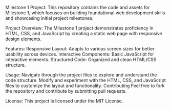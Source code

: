 Milestone 1 Project:
This repository contains the code and assets for Milestone 1, which focuses on building foundational web development skills and showcasing initial project milestones.

Project Overview:
The Milestone 1 project demonstrates proficiency in HTML, CSS, and JavaScript by creating a static web page with responsive design elements.

Features:
Responsive Layout: Adapts to various screen sizes for better usability across devices.
Interactive Components: Basic JavaScript for interactive elements.
Structured Code: Organized and clean HTML/CSS structure.


Usage:
Navigate through the project files to explore and understand the code structure.
Modify and experiment with the HTML, CSS, and JavaScript files to customize the layout and functionality.
Contributing
Feel free to fork the repository and contribute by submitting pull requests.

License:
This project is licensed under the MIT License.
